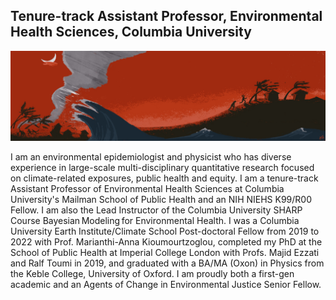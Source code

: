 ## Tenure-track Assistant Professor, Environmental Health Sciences, Columbia University

![](banner/banner.jpg)

I am an environmental epidemiologist and physicist who has diverse experience in large-scale multi-disciplinary quantitative research focused on climate-related exposures, public health and equity. I am a tenure-track Assistant Professor of Environmental Health Sciences at Columbia University's Mailman School of Public Health and an NIH NIEHS K99/R00 Fellow. I am also the Lead Instructor of the Columbia University SHARP Course Bayesian Modeling for Environmental Health. I was a Columbia University Earth Institute/Climate School Post-doctoral Fellow from 2019 to 2022 with Prof. Marianthi-Anna Kioumourtzoglou, completed my PhD at the School of Public Health at Imperial College London with Profs. Majid Ezzati and Ralf Toumi in 2019, and graduated with a BA/MA (Oxon) in Physics from the Keble College, University of Oxford. I am proudly both a first-gen academic and an Agents of Change in Environmental Justice Senior Fellow.
